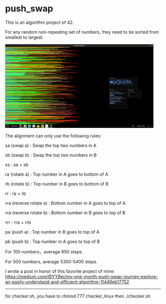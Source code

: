 # push_swap

This is an algorithm project of 42.


For any random non-repeating set of numbers, they need to be sorted from smallest to largest. 

![image](https://github.com/YYBer/push_swap/blob/main/push_swap.gif)

The alignment can only use the following rules:

sa (swap a) : Swap the top two numbers in A

sb (swap b) : Swap the top two numbers in B

ss : sa + sb

ra (rotate a) : Top number in A goes to bottom of A

rb (rotate b) : Top number in B goes to bottom of B

rr : ra + rb

rra (reverse rotate a) : Bottom number in A goes to top of A

rra (reverse rotate b) : Bottom number in B goes to top of B

rrr : rra + rrb

pa (push a) : Top number in B goes to top of A

pb (push b) : Top number in A goes to top of B

For 100 numbers，average 650 steps.

For 500 numbers, average 5300-5400 steps.

I wrote a post in honor of this favorite project of mine: https://medium.com/@YYBer/my-one-month-push-swap-journey-explore-an-easily-understand-and-efficient-algorithm-11449eb17752

----------------
for checker.sh, you have to 
chmod 777 checker_linux
then
./checker.sh
